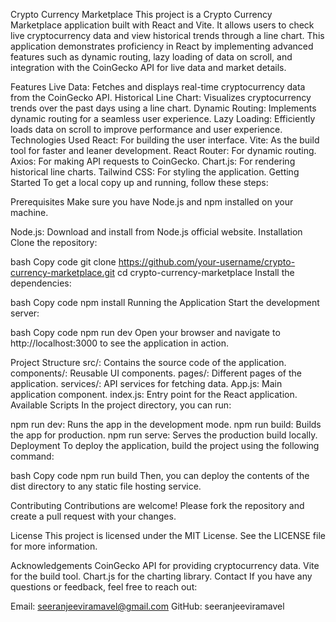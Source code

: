 Crypto Currency Marketplace
This project is a Crypto Currency Marketplace application built with React and Vite. It allows users to check live cryptocurrency data and view historical trends through a line chart. This application demonstrates proficiency in React by implementing advanced features such as dynamic routing, lazy loading of data on scroll, and integration with the CoinGecko API for live data and market details.

Features
Live Data: Fetches and displays real-time cryptocurrency data from the CoinGecko API.
Historical Line Chart: Visualizes cryptocurrency trends over the past days using a line chart.
Dynamic Routing: Implements dynamic routing for a seamless user experience.
Lazy Loading: Efficiently loads data on scroll to improve performance and user experience.
Technologies Used
React: For building the user interface.
Vite: As the build tool for faster and leaner development.
React Router: For dynamic routing.
Axios: For making API requests to CoinGecko.
Chart.js: For rendering historical line charts.
Tailwind CSS: For styling the application.
Getting Started
To get a local copy up and running, follow these steps:

Prerequisites
Make sure you have Node.js and npm installed on your machine.

Node.js: Download and install from Node.js official website.
Installation
Clone the repository:

bash
Copy code
git clone https://github.com/your-username/crypto-currency-marketplace.git
cd crypto-currency-marketplace
Install the dependencies:

bash
Copy code
npm install
Running the Application
Start the development server:

bash
Copy code
npm run dev
Open your browser and navigate to http://localhost:3000 to see the application in action.

Project Structure
src/: Contains the source code of the application.
components/: Reusable UI components.
pages/: Different pages of the application.
services/: API services for fetching data.
App.js: Main application component.
index.js: Entry point for the React application.
Available Scripts
In the project directory, you can run:

npm run dev: Runs the app in the development mode.
npm run build: Builds the app for production.
npm run serve: Serves the production build locally.
Deployment
To deploy the application, build the project using the following command:

bash
Copy code
npm run build
Then, you can deploy the contents of the dist directory to any static file hosting service.

Contributing
Contributions are welcome! Please fork the repository and create a pull request with your changes.

License
This project is licensed under the MIT License. See the LICENSE file for more information.

Acknowledgements
CoinGecko API for providing cryptocurrency data.
Vite for the build tool.
Chart.js for the charting library.
Contact
If you have any questions or feedback, feel free to reach out:

Email: seeranjeeviramavel@gmail.com
GitHub: seeranjeeviramavel
